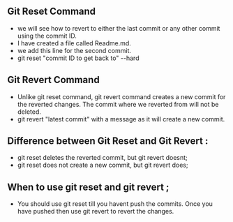 ## Git Reset Command
- we will see how to revert to either the last commit or any other commit using the commit ID.
- I have created a file called Readme.md.
- we add this line for the second commit.
- git reset "commit ID to get back to" --hard

## Git Revert Command

- Unlike git reset command, git revert command creates a new commit for the reverted changes. The commit where we reverted from will not be deleted.
- git revert "latest commit" with a message as it will create a new commit.

## Difference between Git Reset and Git Revert : 
- git reset deletes the reverted commit, but git revert doesnt;
- git reset does not create a new commit, but git revert does;

## When to use git reset and git revert ; 
- You should use git reset till you havent push the commits. Once you have pushed then use git revert to revert the changes.